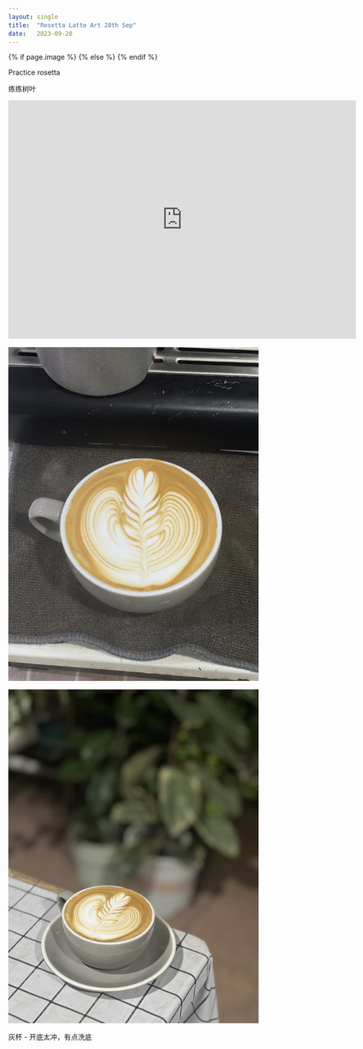 ```yaml
---
layout: single
title:  "Rosetta Latte Art 28th Sep"
date:   2023-09-28
---
```

{% if page.image %}
  <meta property="og:image" content="/assets/img/2023/09/28/IMG_8110.jpg">
{% else %}
  <meta property="og:image" content="/assets/img/2023/09/28/IMG_8110.jpg">
{% endif %}

<meta property="og:description" content="Rosetta Latte Art 28th Sep" />


Practice rosetta

练练树叶



<div class="embed-container">
  <iframe
      src="https://www.youtube.com/embed/zA1Zq2NUelg"
      width="700"
      height="480"
      frameborder="0"
      allowfullscreen="true">
  </iframe>
</div>



![](/assets/img/2023/09/28/IMG_8105.jpg)

![](/assets/img/2023/09/28/IMG_8110.jpg)


灰杯 - 开底太冲，有点洗底
